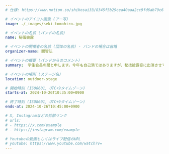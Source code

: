 ```yaml
---
# 仕様: https://www.notion.so/shikosai33/8345f5b29cea40aaa2cc9fd6ab79c6a6?pvs=4#9ae1134163bc41fca64fb5161acf4e19

# イベントのアイコン画像 (アー写)
image: ./_images/seki-tomohiro.jpg

# イベントの名前 (バンドの名前)
name: 秘儀披露

# イベントの開催者の名前 (団体の名前) - バンドの場合は省略
organizer-name: 關智弘

# イベントの概要 (バンドからのコメント)
summary:  学生会長の關と申します。今年も自己満ではありますが、秘技披露宴に出演させていただくことになりました！<br>今年も歌唱でいつも通り津軽海峡を歌います！そろそろしつこいと思う人もいるかもしれません。(ごめんなさい😢)<br>在学中最後の茨香祭ということで、少しでも茨香祭を盛り上げる一助となれれば嬉しいです！<br>外ステージでお待ちしています😎 

# イベントの場所 (ステージ名)
location: outdoor-stage

# 開始時刻 (ISO8601, UTC+9タイムゾーン)
starts-at: 2024-10-26T10:35:00+0900

# 終了時刻 (ISO8601, UTC+9タイムゾーン)
ends-at: 2024-10-26T10:45:00+0900

# X, Instagramなどの外部リンク
# urls:
# - https://x.com/example
# - https://instagram.com/example

# Youtubeの動画もしくはライブ配信のURL
# youtube: https://www.youtube.com/watch?v=
---
```

